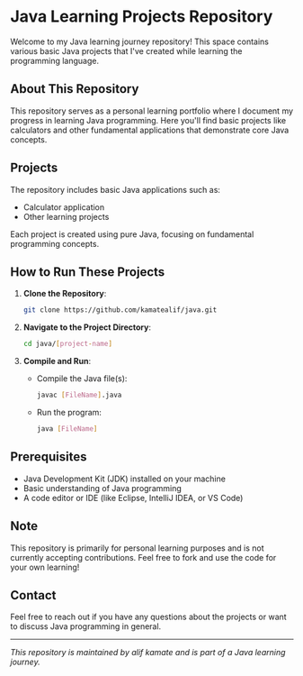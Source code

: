 # Java Learning Projects Repository

Welcome to my Java learning journey repository! This space contains various basic Java projects that I've created while learning the programming language.

## About This Repository

This repository serves as a personal learning portfolio where I document my progress in learning Java programming. Here you'll find basic projects like calculators and other fundamental applications that demonstrate core Java concepts.

## Projects

The repository includes basic Java applications such as:
- Calculator application
- Other learning projects

Each project is created using pure Java, focusing on fundamental programming concepts.

## How to Run These Projects

1. **Clone the Repository**:
   ```bash
   git clone https://github.com/kamatealif/java.git
   ```

2. **Navigate to the Project Directory**:
   ```bash
   cd java/[project-name]
   ```

3. **Compile and Run**:
   - Compile the Java file(s):
     ```bash
     javac [FileName].java
     ```
   - Run the program:
     ```bash
     java [FileName]

## Prerequisites

- Java Development Kit (JDK) installed on your machine
- Basic understanding of Java programming
- A code editor or IDE (like Eclipse, IntelliJ IDEA, or VS Code)

## Note

This repository is primarily for personal learning purposes and is not currently accepting contributions. Feel free to fork and use the code for your own learning!

## Contact

Feel free to reach out if you have any questions about the projects or want to discuss Java programming in general.

---
*This repository is maintained by alif kamate and is part of a Java learning journey.*
